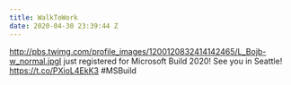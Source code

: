 ```yaml
---
title: WalkToWork
date: 2020-04-30 23:39:44 Z
---
```


 http://pbs.twimg.com/profile_images/1200120832414142465/L_Bojb-w_normal.jpgI just registered for Microsoft Build 2020! See you in Seattle! https://t.co/PXioL4EkK3 #MSBuild